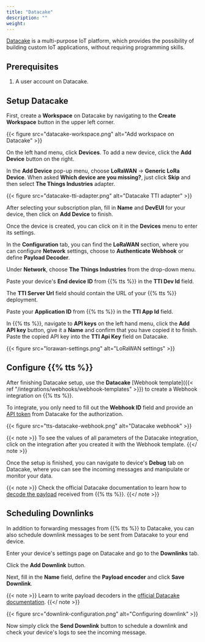 ```yaml
---
title: "Datacake"
description: ""
weight: 
---
```


[Datacake](https://datacake.co/) is a multi-purpose IoT platform, which provides the possibility of building custom IoT applications, without requiring programming skills. 

<!--more-->

## Prerequisites

1. A user account on Datacake.

## Setup Datacake

First, create a **Workspace** on Datacake by navigating to the **Create Workspace** button in the upper left corner. 

{{< figure src="datacake-workspace.png" alt="Add workspace on Datacake" >}}

On the left hand menu, click **Devices**. To add a new device, click the **Add Device** button on the right. 

In the **Add Device** pop-up menu, choose **LoRaWAN** &#8594; **Generic LoRa Device**. When asked **Which device are you missing?**, just click **Skip** and then select **The Things Industries** adapter.

{{< figure src="datacake-tti-adapter.png" alt="Datacake TTI adapter" >}}

After selecting your subscription plan, fill in **Name** and **DevEUI** for your device, then click on **Add Device** to finish.

Once the device is created, you can click on it in the **Devices** menu to enter its settings.

In the **Configuration** tab, you can find the **LoRaWAN** section, where you can configure **Network** settings, choose to **Authenticate Webhook** or define **Payload Decoder**. 

Under **Network**, choose **The Things Industries** from the drop-down menu.

Paste your device's **End device ID** from {{% tts %}} in the **TTI Dev Id** field.

The **TTI Server Url** field should contain the URL of your {{% tts %}} deployment.

Paste your **Application ID** from {{% tts %}} in the **TTI App Id** field. 

In {{% tts %}}, navigate to **API keys** on the left hand menu, click the **Add API key** button, give it a **Name** and confirm that you have copied it to finish. Paste the copied API key into the **TTI Api Key** field on Datacake. 

{{< figure src="lorawan-settings.png" alt="LoRaWAN settings" >}}

## Configure {{% tts %}}

After finishing Datacake setup, use the **Datacake** [Webhook template]({{< ref "/integrations/webhooks/webhook-templates" >}}) to create a Webhook integration on {{% tts %}}.

To integrate, you only need to fill out the **Webhook ID** field and provide an [API token](https://docs.datacake.de/api/generate-access-token) from Datacake for the authorization.

{{< figure src="tts-datacake-webhook.png" alt="Datacake webhook" >}}

{{< note >}} To see the values of all parameters of the Datacake integration, click on the integration after you created it with the Webhook template. {{</ note >}}

Once the setup is finished, you can navigate to device's **Debug** tab on Datacake, where you can see the incoming messages and manipulate or monitor your data.

{{< note >}} Check the official Datacake documentation to learn how to [decode the payload](https://docs.datacake.de/lorawan/payload-decoders) received from {{% tts %}}. {{</ note >}}

## Scheduling Downlinks

In addition to forwarding messages from {{% tts %}} to Datacake, you can also schedule downlink messages to be sent from Datacake to your end device.

Enter your device's settings page on Datacake and go to the **Downlinks** tab.

Click the **Add Downlink** button.

Next, fill in the **Name** field, define the **Payload encoder** and click **Save Downlink**. 

{{< note >}} Learn to write payload decoders in the [official Datacake documentation](https://docs.datacake.de/lorawan/downlinks#writing-a-downlink-encoder). {{</ note >}}

{{< figure src="downlink-configuration.png" alt="Configuring downlink" >}}

Now simply click the **Send Downlink** button to schedule a downlink and check your device's logs to see the incoming message.

